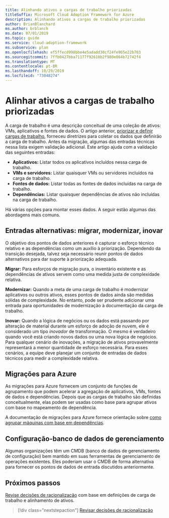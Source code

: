 ```yaml
---
title: Alinhando ativos a cargas de trabalho priorizadas
titleSuffix: Microsoft Cloud Adoption Framework for Azure
description: Alinhando ativos a cargas de trabalho priorizadas
author: BrianBlanchard
ms.author: brblanch
ms.date: 07/01/2019
ms.topic: guide
ms.service: cloud-adoption-framework
ms.subservice: plan
ms.openlocfilehash: ef5ffecd998bbe4e5adadd30cf24fe965e22b703
ms.sourcegitcommit: 7ffb0427bba71177f92618b2f980e864b72742f4
ms.translationtype: MT
ms.contentlocale: pt-BR
ms.lasthandoff: 10/29/2019
ms.locfileid: "73048274"
---
```

# <a name="align-assets-to-prioritized-workloads"></a>Alinhar ativos a cargas de trabalho priorizadas

A carga de trabalho é uma descrição conceitual de uma coleção de ativos: VMs, aplicativos e fontes de dados. O artigo anterior, [priorizar e definir cargas de trabalho](./workloads.md), forneceu diretrizes para coletar os dados que definirão a carga de trabalho. Antes da migração, algumas das entradas técnicas nessa lista exigem validação adicional. Este artigo ajuda com a validação das seguintes entradas:

- **Aplicativos:** Listar todos os aplicativos incluídos nessa carga de trabalho.
- **VMs e servidores:** Listar quaisquer VMs ou servidores incluídos na carga de trabalho.
- **Fontes de dados:** Listar todas as fontes de dados incluídas na carga de trabalho.
- **Dependências:** Listar quaisquer dependências de ativos não incluídas na carga de trabalho.

Há várias opções para montar esses dados. A seguir estão algumas das abordagens mais comuns.

## <a name="alternative-inputs-migrate-modernize-innovate"></a>Entradas alternativas: migrar, modernizar, inovar

O objetivo dos pontos de dados anteriores é capturar o esforço técnico relativo e as dependências como um auxílio à priorização. Dependendo da transição desejada, talvez seja necessário reunir pontos de dados alternativos para dar suporte à priorização adequada.

**Migrar:** Para esforços de migração pura, o inventário existente e as dependências de ativos servem como uma medida justa de complexidade relativa.

**Modernizar:** Quando a meta de uma carga de trabalho é modernizar aplicativos ou outros ativos, esses pontos de dados ainda são medidas sólidas de complexidade. No entanto, pode ser prudente adicionar uma entrada para oportunidades de modernização à documentação da carga de trabalho.

**Inovar:** Quando a lógica de negócios ou os dados está passando por alteração de material durante um esforço de adoção de nuvem, ele é considerado um tipo *inovador* de transformação. O mesmo é verdadeiro quando você está criando novos dados ou uma nova lógica de negócios. Para qualquer cenário de inovações, a migração de ativos provavelmente representará a menor quantidade de esforço necessária. Para esses cenários, a equipe deve planejar um conjunto de entradas de dados técnicos para medir a complexidade relativa.

## <a name="azure-migrate"></a>Migrações para Azure

As migrações para Azure fornecem um conjunto de funções de agrupamento que podem acelerar a agregação de aplicativos, VMs, fontes de dados e dependências. Depois que as cargas de trabalho são definidas conceitualmente, elas podem ser usadas como base para agrupar ativos com base no mapeamento de dependência.

A documentação de migrações para Azure fornece orientação sobre [como agrupar máquinas com base em dependências](https://docs.microsoft.com/azure/migrate/how-to-create-group-machine-dependencies).

## <a name="configuration-management-database"></a>Configuração-banco de dados de gerenciamento

Algumas organizações têm um CMDB (banco de dados de gerenciamento de configuração) bem mantido em suas ferramentas de gerenciamento de operações existentes. Eles poderiam usar o CMDB de forma alternativa para fornecer os pontos de dados de entrada discutidos anteriormente.

## <a name="next-steps"></a>Próximos passos

[Revise decisões de racionalização](./review-rationalization.md) com base em definições de carga de trabalho e alinhamento de ativos.

> [!div class="nextstepaction"]
> [Revisar decisões de racionalização](./review-rationalization.md)
